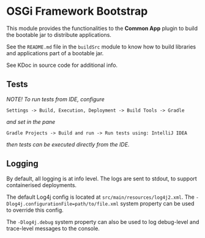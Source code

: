 # OSGi Framework Bootstrap

This module provides the functionalities to the **Common App** plugin to build
the bootable jar to distribute applications.

See the `README.md` file in the `buildSrc` module to know how to build libraries and
applications part of a bootable jar.

See KDoc in source code for additional info.

## Tests

*NOTE! To run tests from IDE, configure*

`Settings -> Build, Execution, Deployment -> Build Tools -> Gradle`

*and set in the pane*

`Gradle Projects -> Build and run -> Run tests using: IntelliJ IDEA`

*then tests can be executed directly from the IDE.*

## Logging

By default, all logging is at info level. The logs are sent to stdout, to support containerised deployments.

The default Log4j config is located at `src/main/resources/log4j2.xml`. The
`-Dlog4j.configurationFile=path/to/file.xml` system property can be used to override this config.

The `-Dlog4j.debug` system property can also be used to log debug-level and trace-level messages to the console.